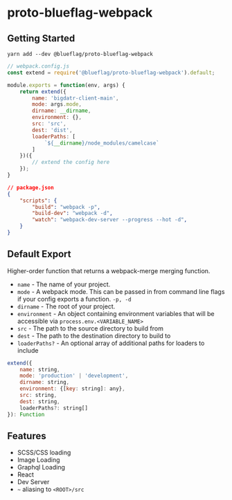 # proto-blueflag-webpack

## Getting Started

```
yarn add --dev @blueflag/proto-blueflag-webpack
```

```js
// webpack.config.js
const extend = require('@blueflag/proto-blueflag-webpack').default;

module.exports = function(env, args) {
    return extend({
        name: 'bigdatr-client-main', 
        mode: args.mode,
        dirname: __dirname,
        environment: {},
        src: 'src',
        dest: 'dist',
        loaderPaths: [
            `${__dirname}/node_modules/camelcase`
        ]
    })({
        // extend the config here
    });
}
```

```json
// package.json
{
    "scripts": {
        "build": "webpack -p",
        "build-dev": "webpack -d",
        "watch": "webpack-dev-server --progress --hot -d",
    }
}
```


## Default Export
Higher-order function that returns a webpack-merge merging function.

* `name` - The name of your project.
* `mode` - A webpack mode. This can be passed in from command line flags if your config exports a function. `-p, -d`
* `dirname` - The root of your project.
* `environment` - An object containing environment variables that will be accessible via `process.env.<VARIABLE_NAME>`
* `src` - The path to the source directory to build from
* `dest` - The path to the destination directory to build to
* `loaderPaths?` - An optional array of additional paths for loaders to include

```js
extend({
    name: string, 
    mode: 'production' | 'development', 
    dirname: string,
    environment: {[key: string]: any},
    src: string,
    dest: string,
    loaderPaths?: string[]
}): Function 
```


## Features
* SCSS/CSS loading
* Image Loading
* Graphql Loading
* React
* Dev Server
* `~` aliasing to `<ROOT>/src`


